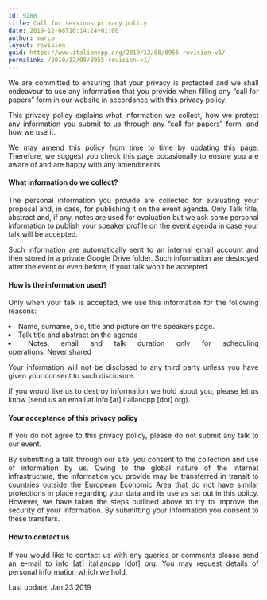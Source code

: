 ```yaml
---
id: 9288
title: Call for sessions privacy policy
date: 2019-12-08T10:14:24+01:00
author: marco
layout: revision
guid: https://www.italiancpp.org/2019/12/08/8955-revision-v1/
permalink: /2019/12/08/8955-revision-v1/
---
```

<p style="text-align: justify;">
  We are committed to ensuring that your privacy is protected and we shall endeavour to use any information that you provide when filling any &#8220;call for papers&#8221; form in our website in accordance with this privacy policy.
</p>

<p style="text-align: justify;">
  This privacy policy explains what information we collect, how we protect any information you submit to us through any &#8220;call for papers&#8221; form, and how we use it.
</p>

<p style="text-align: justify;">
  We may amend this policy from time to time by updating this page. Therefore, we suggest you check this page occasionally to ensure you are aware of and are happy with any amendments.
</p>

<h4 style="text-align: justify;">
  What information do we collect?
</h4>

<p style="text-align: justify;">
  The personal information you provide are collected for evaluating your proposal and, in case, for publishing it on the event agenda. Only Talk title, abstract and, if any, notes are used for evaluation but we ask some personal information to publish your speaker profile on the event agenda in case your talk will be accepted.
</p>

<p style="text-align: justify;">
  Such information are automatically sent to an internal email account and then stored in a private Google Drive folder. Such information are destroyed after the event or even before, if your talk won&#8217;t be accepted.
</p>

<h4 style="text-align: justify;">
  How is the information used?
</h4>

<p style="text-align: justify;">
  Only when your talk is accepted, we use this information for the following reasons:
</p>

<li style="text-align: justify;">
  Name, surname, bio, title and picture on the speakers page.
</li>
<li style="text-align: justify;">
  Talk title and abstract on the agenda
</li>
<li style="text-align: justify;">
  Notes, email and talk duration only for scheduling operations. Never shared
</li>

<p style="text-align: justify;">
  Your information will not be disclosed to any third party unless you have given your consent to such disclosure.
</p>

<p style="text-align: justify;">
  If you would like us to destroy information we hold about you, please let us know (send us an email at info [at] italiancpp [dot] org).
</p>

#### Your acceptance of this privacy policy

<p style="text-align: justify;">
  If you do not agree to this privacy policy, please do not submit any talk to our event.
</p>

<p style="text-align: justify;">
  By submitting a talk through our site, you consent to the collection and use of information by us. Owing to the global nature of the internet infrastructure, the information you provide may be transferred in transit to countries outside the European Economic Area that do not have similar protections in place regarding your data and its use as set out in this policy. However, we have taken the steps outlined above to try to improve the security of your information. By submitting your information you consent to these transfers.
</p>

<h4 style="text-align: justify;">
  How to contact us
</h4>

<p style="text-align: justify;">
  If you would like to contact us with any queries or comments please send an e-mail to info [at] italiancpp [dot] org. You may request details of personal information which we hold.
</p>

<p style="text-align: justify;">
  Last update: Jan 23 2019
</p>